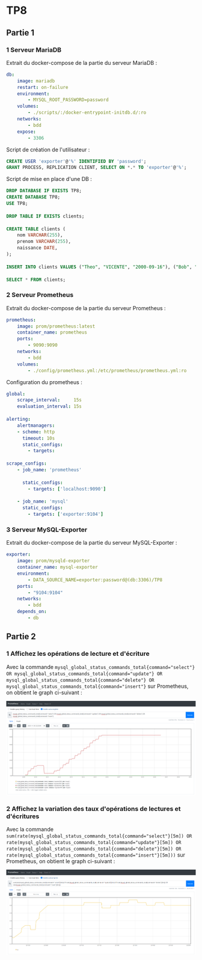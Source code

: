 # TP8

## Partie 1

### 1 Serveur MariaDB

Extrait du docker-compose de la partie du serveur MariaDB :
```yaml
db:
    image: mariadb
    restart: on-failure
    environment:
        - MYSQL_ROOT_PASSWORD=password
    volumes:
        - ./scripts/:/docker-entrypoint-initdb.d/:ro
    networks:
        - bdd
    expose:
        - 3306
```

Script de création de l'utilisateur :
```sql
CREATE USER 'exporter'@'%' IDENTIFIED BY 'password';
GRANT PROCESS, REPLICATION CLIENT, SELECT ON *.* TO 'exporter'@'%';
```

Script de mise en place d'une DB :
```sql
DROP DATABASE IF EXISTS TP8;
CREATE DATABASE TP8;
USE TP8;

DROP TABLE IF EXISTS clients;

CREATE TABLE clients (
    nom VARCHAR(255),
    prenom VARCHAR(255),
    naissance DATE,
);

INSERT INTO clients VALUES ("Theo", "VICENTE", "2000-09-16"), ("Bob", "SINCLAR", "1969-05-10"), ("Pierre", "SALMI", "2000-12-08");

SELECT * FROM clients;
```

### 2 Serveur Prometheus

Extrait du docker-compose de la partie du serveur Prometheus :
```yaml
prometheus:
    image: prom/prometheus:latest
    container_name: prometheus
    ports:
        - 9090:9090
    networks:
        - bdd
    volumes:
        - ./config/prometheus.yml:/etc/prometheus/prometheus.yml:ro
```

Configuration du prometheus :
```yaml
global:
    scrape_interval:     15s
    evaluation_interval: 15s

alerting:
    alertmanagers:
    - scheme: http
      timeout: 10s
      static_configs:
        - targets:

scrape_configs:
    - job_name: 'prometheus'
  
      static_configs:
        - targets: ['localhost:9090']

    - job_name: 'mysql'
      static_configs:
        - targets: ['exporter:9104']
```

### 3 Serveur MySQL-Exporter

Extrait du docker-compose de la partie du serveur MySQL-Exporter :
```yaml
exporter:
    image: prom/mysqld-exporter
    container_name: mysql-exporter
    environment:
        - DATA_SOURCE_NAME=exporter:password@(db:3306)/TP8
    ports:
        - "9104:9104"
    networks:
        - bdd
    depends_on:
        - db
```

## Partie 2

### 1 Affichez les opérations de lecture et d'écriture

Avec la commande `mysql_global_status_commands_total{command="select"} OR mysql_global_status_commands_total{command="update"} OR mysql_global_status_commands_total{command="delete"} OR mysql_global_status_commands_total{command="insert"}` sur Prometheus, on obtient le graph ci-suivant :

![Read write Prometheus](./images/rwPrometheus.PNG)

### 2 Affichez la variation des taux d'opérations de lectures et d'écritures

Avec la commande `sum(rate(mysql_global_status_commands_total{command="select"}[5m]) OR rate(mysql_global_status_commands_total{command="update"}[5m]) OR rate(mysql_global_status_commands_total{command="delete"}[5m]) OR rate(mysql_global_status_commands_total{command="insert"}[5m]))` sur Prometheus, on obtient le graph ci-suivant :

![Summary read write Prometheus](./images/sumRWPrometheus.PNG)